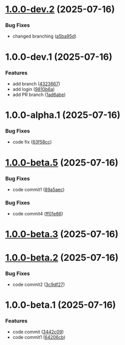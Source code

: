 # [1.0.0-dev.2](https://github.com/Aadinath16/Deploy-gke/compare/v1.0.0-dev.1...v1.0.0-dev.2) (2025-07-16)


### Bug Fixes

* changed branching ([a5ba95d](https://github.com/Aadinath16/Deploy-gke/commit/a5ba95d548f36c1742eeffb25e00c44a5084244b))

# 1.0.0-dev.1 (2025-07-16)


### Features

* add branch ([4323667](https://github.com/Aadinath16/Deploy-gke/commit/4323667dd217e926eb7b997e945355e5c1a8773b))
* add login ([9810b6a](https://github.com/Aadinath16/Deploy-gke/commit/9810b6af884b4d8dace6fada07661169114381c5))
* add PR branch ([1ad6abe](https://github.com/Aadinath16/Deploy-gke/commit/1ad6abe359c5a445105a04a32c35ac9cde43d0f6))

# 1.0.0-alpha.1 (2025-07-16)


### Bug Fixes

* code fix ([63f58cc](https://github.com/Aadinath16/repo1/commit/63f58cc839f2dc6d02a8de1aeefabbc3576a6937))

# [1.0.0-beta.5](https://github.com/Aadinath16/repo1/compare/v1.0.0-beta.4...v1.0.0-beta.5) (2025-07-16)


### Bug Fixes

* code commit1 ([89a5aec](https://github.com/Aadinath16/repo1/commit/89a5aec511eee564aacdbe526d4274e47b4f535e))

### Bug Fixes

* code commit4 ([ff01e66](https://github.com/Aadinath16/repo1/commit/ff01e666a00565b202e8bb975b8d1f90e63e0608))

# [1.0.0-beta.3](https://github.com/Aadinath16/repo1/compare/v1.0.0-beta.2...v1.0.0-beta.3) (2025-07-16)


# [1.0.0-beta.2](https://github.com/Aadinath16/repo1/compare/v1.0.0-beta.1...v1.0.0-beta.2) (2025-07-16)


### Bug Fixes

* code commit2 ([3c9df27](https://github.com/Aadinath16/repo1/commit/3c9df27a35bc25b7b15824be6b57019f2ae9b974))

# 1.0.0-beta.1 (2025-07-16)


### Features

* code commit ([3442c09](https://github.com/Aadinath16/repo1/commit/3442c097914f6a028f0c2164deec6b1de411bbcc))
* code commit1 ([64206cb](https://github.com/Aadinath16/repo1/commit/64206cb8ded25d7227860821ac1b26a5349fd0a8))
